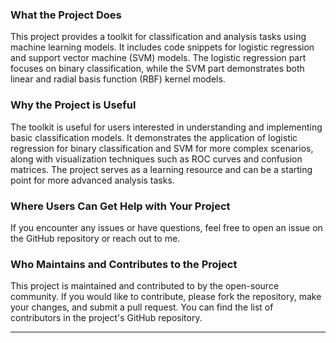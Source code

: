

### What the Project Does

This project provides a toolkit for classification and analysis tasks using machine learning models. It includes code snippets for logistic regression and support vector machine (SVM) models. The logistic regression part focuses on binary classification, while the SVM part demonstrates both linear and radial basis function (RBF) kernel models.

### Why the Project is Useful

The toolkit is useful for users interested in understanding and implementing basic classification models. It demonstrates the application of logistic regression for binary classification and SVM for more complex scenarios, along with visualization techniques such as ROC curves and confusion matrices. The project serves as a learning resource and can be a starting point for more advanced analysis tasks.

### Where Users Can Get Help with Your Project

If you encounter any issues or have questions, feel free to open an issue on the GitHub repository or reach out to me.

### Who Maintains and Contributes to the Project

This project is maintained and contributed to by the open-source community. If you would like to contribute, please fork the repository, make your changes, and submit a pull request. You can find the list of contributors in the project's GitHub repository.

---

